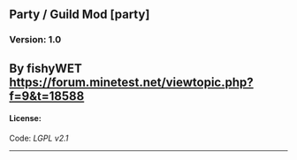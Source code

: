 ## Party / Guild Mod [party]
### Version: 1.0
By fishyWET
https://forum.minetest.net/viewtopic.php?f=9&t=18588
-----------------------------------------------------------------------------------------------
#### License:

Code: *LGPL v2.1*

-----------------------------------------------------------------------------------------------